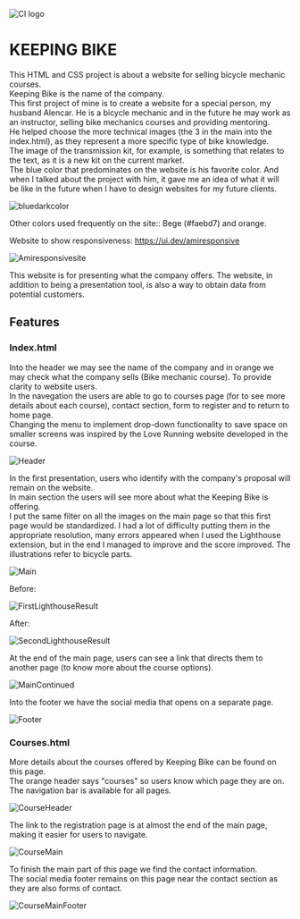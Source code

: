 ![CI logo](https://codeinstitute.s3.amazonaws.com/fullstack/ci_logo_small.png)

# KEEPING BIKE

This HTML and CSS project is about a website for selling bicycle mechanic courses.  
Keeping Bike is the name of the company.  
This first project of mine is to create a website for a special person, my husband Alencar. He is a bicycle mechanic and in the future he may work as an instructor, selling bike mechanics courses and providing mentoring.  
He helped choose the more technical images (the 3 in the main into the index.html), as they represent a more specific type of bike knowledge.  
The image of the transmission kit, for example, is something that relates to the text, as it is a new kit on the current market.  
The blue color that predominates on the website is his favorite color. And when I talked about the project with him, it gave me an idea of ​​what it will be like in the future when I have to design websites for my future clients.  

![bluedarkcolor](doc/screenshots/screenshot00.png)  

Other colors used frequently on the site:: Bege (#faebd7) and orange.  

Website to show responsiveness: https://ui.dev/amiresponsive  

![Amiresponsivesite](doc/screenshots/screenshot01.png)  

This website is for presenting what the company offers. The website, in addition to being a presentation tool, is also a way to obtain data from potential customers.  

## Features  

### Index.html  

Into the header we may see the name of the company and in orange we may check what the company sells (Bike mechanic course). To provide clarity to website users.  
In the navegation the users are able to go to courses page (for to see more details about each course), contact section, form to register and to return to home page.  
Changing the menu to implement drop-down functionality to save space on smaller screens was inspired by the Love Running website developed in the course.  

![Header](doc/screenshots/screenshot02.png)  

In the first presentation, users who identify with the company's proposal will remain on the website.  
In main section the users will see more about what the Keeping Bike is offering.  
I put the same filter on all the images on the main page so that this first page would be standardized. I had a lot of difficulty putting them in the appropriate resolution, many errors appeared when I used the Lighthouse extension, but in the end I managed to improve and the score improved.
The illustrations refer to bicycle parts.  

![Main](doc/screenshots/screenshot03.png)  

Before:  

![FirstLighthouseResult](doc/screenshots/screenshot04.png)

After:  

![SecondLighthouseResult](doc/screenshots/screenshot05.png)

At the end of the main page, users can see a link that directs them to another page (to know more about the course options).  

![MainContinued](doc/screenshots/screenshot06.png)  

Into the footer we have the social media that opens on a separate page.  

![Footer](doc/screenshots/screenshot07.png)  

### Courses.html  

More details about the courses offered by Keeping Bike can be found on this page.  
The orange header says "courses" so users know which page they are on.  
The navigation bar is available for all pages.  

![CourseHeader](assets/images/Screenshot%202025-01-10%20160516.png)  

The link to the registration page is at almost the end of the main page, making it easier for users to navigate.  

![CourseMain](assets/images/Screenshot%202025-01-10%20160548.png)  

To finish the main part of this page we find the contact information.  
The social media footer remains on this page near the contact section as they are also forms of contact.  

![CourseMainFooter](assets/images/Screenshot%202025-01-10%20163810.png)  


